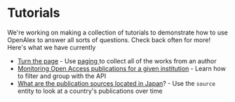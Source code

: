 # Tutorials

We're working on making a collection of tutorials to demonstrate how to use OpenAlex to answer all sorts of questions. Check back often for more! Here's what we have currently

* [Turn the page](https://github.com/ourresearch/openalex-api-tutorials/blob/main/notebooks/getting-started/paging.ipynb) - Use [paging ](../how-to-use-the-api/get-lists-of-entities/paging.md)to collect all of the works from an author
* [Monitoring Open Access publications for a given institution](https://github.com/ourresearch/openalex-api-tutorials/blob/main/notebooks/institutions/oa-percentage.ipynb) - Learn how to filter and group with the API
* [What are the publication sources located in Japan](https://github.com/ourresearch/openalex-api-tutorials/blob/main/notebooks/institutions/japan\_sources.ipynb)? - Use the `source` entity to look at a country's publications over time
